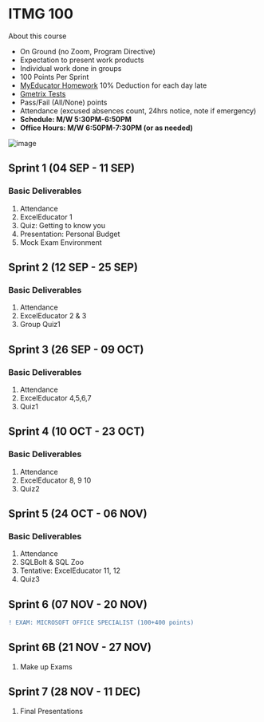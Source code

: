 # ITMG 100

About this course
- On Ground (no Zoom, Program Directive)
- Expectation to present work products
- Individual work done in groups
- 100 Points Per Sprint
- [MyEducator Homework](https://app.myeducator.com/) 10% Deduction for each day late
- [Gmetrix Tests](https://www.gmetrix.net/Login.aspx)
- Pass/Fail (All/None) points
- Attendance (excused absences count, 24hrs notice, note if emergency) 
- **Schedule: M/W 5:30PM-6:50PM**
- **Office Hours: M/W 6:50PM-7:30PM (or as needed)**

![image](https://github.com/user-attachments/assets/da5d9805-4f2f-467b-86cb-4a1fdc067960)


## Sprint 1 (04 SEP - 11 SEP)

### Basic Deliverables
1. Attendance
2. ExcelEducator 1 
3. Quiz: Getting to know you
4. Presentation: Personal Budget
5. Mock Exam Environment


## Sprint 2 (12 SEP - 25 SEP)

### Basic Deliverables
1. Attendance
2. ExcelEducator 2 & 3
3. Group Quiz1

## Sprint 3 (26 SEP - 09 OCT)

### Basic Deliverables
1. Attendance
2. ExcelEducator 4,5,6,7
3. Quiz1

## Sprint 4 (10 OCT - 23 OCT)

### Basic Deliverables
1. Attendance
2. ExcelEducator 8, 9 10
3. Quiz2

## Sprint 5 (24 OCT - 06 NOV)

### Basic Deliverables
1. Attendance
2. SQLBolt & SQL Zoo
3. Tentative: ExcelEducator 11, 12
4. Quiz3

## Sprint 6 (07 NOV - 20 NOV)
```diff
! EXAM: MICROSOFT OFFICE SPECIALIST (100+400 points)
```

## Sprint 6B (21 NOV - 27 NOV)
1. Make up Exams

## Sprint 7 (28 NOV - 11 DEC)
1. Final Presentations
